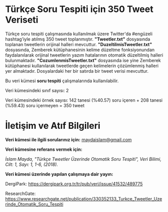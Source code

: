 # Türkçe Soru Tespiti için 350 Tweet Veriseti

Türkçe soru tespiti çalışmasında kullanılmak üzere Twitter'da #engüzeli hashtag'iyle atılmış 350 tweet toplanmıştır.  **"Tweetler.txt"** dosyasında toplanan tweetlerin orijinal halleri mevcuttur. **"DuzeltilmisTweetler.txt"** dosyasında, Zemberek kütüphanesinin kelime düzeltme fonksiyonundan faydalanılarak orijinal tweetlerin yazım hatalarının otomatik düzeltilmiş halleri bulunmaktadır. **"CozumlenmisTweetler.txt"** dosyasında ise yine Zemberek kütüphanesi kullanılarak tweetlerde geçen kelimelerin çözümlenmiş halleri yer almaktadır. Dosyalardaki her bir satırda bir tweet verisi mevcuttur.

Bu veri kümesi **soru tespiti** çalışmalarında kullanılabilir.

Veri kümesindeki sınıf sayısı: 2

Veri kümesindeki örnek sayısı: 142 tanesi (%40.57) soru içeren + 208 tanesi (%59.43) soru içermeyen  = 350 tweet

# İletişim ve Atıf Bilgileri

**Veri kümesi ile ilgili sorularınız için:** maydaislam@gmail.com 

**Veri kümesine referans vermek için:**

*İslam Mayda, "Türkçe Tweetler Üzerinde Otomatik Soru Tespiti", Veri Bilimi, Cilt: 1, Sayı: 1, 1-6, (2018).*

**Veri kümesi üzerinde yapılan çalışmaya dair yayın:**

DergiPark: https://dergipark.org.tr/tr/pub/veri/issue/41532/489775

ResearchGate: https://www.researchgate.net/publication/330352133_Turkce_Tweetler_Uzerinde_Otomatik_Soru_Tespiti
